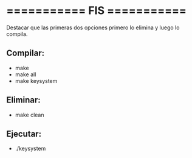 # =========== FIS ===========

Destacar que las primeras dos opciones primero lo elimina y luego lo compila.
## Compilar:
- make
- make all
- make keysystem

## Eliminar:
- make clean

## Ejecutar:
- ./keysystem
